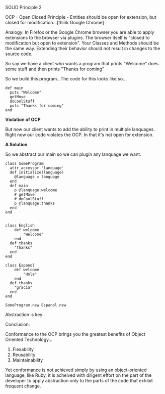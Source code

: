 SOLID Principle 2 

OCP - Open Closed Principle - Entities should be open for extension, but closed for modification...[think Google Chrome]

Analogy:
In Firefox or the Google Chrome browser you are able to apply extensions to the browser via plugins. 
The browser itself is "closed to modification but open to extension". Your Classes and Methods should be the same way.
Extending their behavior should not result in changes to the source code.

So say we have a client who wants a program that prints "Welcome" does some stuff and then prints "Thanks for coming"

So we build this program...The code for this looks like so...

	def main 
	  puts "Welcome"
	  getMove
	  doCoolStuff
	  puts "Thanks for coming"
	end

**Violation of OCP**

But now our client wants to add the ability to print in multiple lanquages. Right now our code violates the OCP. 
In that it's not open for extension.



**A Solution**

So we abstract our main so we can plugin any lanquage we want.

	class SomeProgram
	  attr_accessor 'lanquage'
	  def initialize(language)
	    @language = language
	  end
	  def main
	  	p @lanquage.welcome
	    # getMove
	    # doCoolStuff
	  	p @lanquage.thanks
	  end
	end


	class English
		def welcome
			"Welcome"
		end
	  def thanks
	    "Thanks"
	  end
	end
  
	class Espanol
		def welcome
			"Hola"
		end
	  def thanks
	    "gracia"
	  end
	end 

	SomeProgram.new Espanol.new
	


Abstraction is key:


Conclusion:

Conformance to the OCP brings you the greatest benefits of Object Oriented Technology...

1. Flexability
2. Reusability 
3. Maintainability 

Yet conformance is not achieved simply by using an object-oriented language, like Ruby, it is acheived with diligent effort on the part of 
the developer to apply abstraction only to the parts of the code that exhibit frequent change.